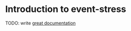 # Introduction to event-stress

TODO: write [great documentation](http://jacobian.org/writing/great-documentation/what-to-write/)

